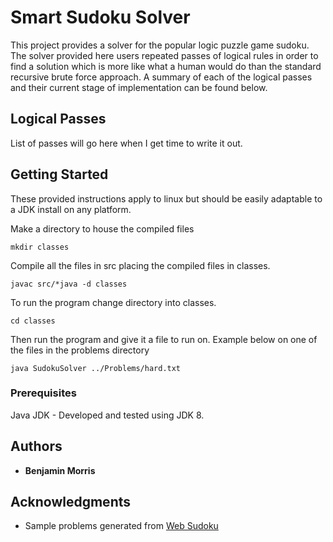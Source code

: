 # Smart Sudoku Solver

This project provides a solver for the popular logic puzzle game sudoku. The solver provided here users repeated passes of logical rules in order to find a solution which is more like what a human would do than the standard recursive brute force approach. A summary of each of the logical passes and their current stage of implementation can be found below.

## Logical Passes

List of passes will go here when I get time to write it out.

## Getting Started

These provided instructions apply to linux but should be easily adaptable to a JDK install on any platform.

Make a directory to house the compiled files

```
mkdir classes
```

Compile all the files in src placing the compiled files in classes.

```
javac src/*java -d classes
```

To run the program change directory into classes.

```
cd classes
```

Then run the program and give it a file to run on. Example below on one of the files in the problems directory

```
java SudokuSolver ../Problems/hard.txt
```

### Prerequisites

Java JDK - Developed and tested using JDK 8.

## Authors

* **Benjamin Morris**

## Acknowledgments

* Sample problems generated from [Web Sudoku](https://www.websudoku.com/)
